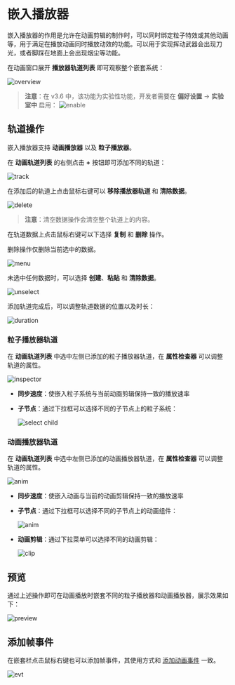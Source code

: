 # 嵌入播放器

嵌入播放器的作用是允许在动画剪辑的制作时，可以同时绑定粒子特效或其他动画等，用于满足在播放动画同时播放动效的功能。可以用于实现挥动武器会出现刀光，或者脚踩在地面上会出现烟尘等功能。

在动画窗口展开 **播放器轨道列表** 即可观察整个嵌套系统：

![overview](./embeded/embeded-overview.png)

> **注意**：在 v3.6 中，该功能为实验性功能，开发者需要在 **偏好设置** -> **实验室中** 启用：
> ![enable](embeded/enable.png)

## 轨道操作

嵌入播放器支持 **动画播放器** 以及 **粒子播放器**。

在 **动画轨道列表** 的右侧点击 **+** 按钮即可添加不同的轨道：

![track](embeded/add-track.png)

在添加后的轨道上点击鼠标右键可以 **移除播放器轨道** 和 **清除数据**。

![delete](embeded/clear-data.png)

> **注意**：清空数据操作会清空整个轨道上的内容。

在轨道数据上点击鼠标右键可以下选择 **复制** 和 **删除** 操作。

删除操作仅删除当前选中的数据。

![menu](embeded/track-data-menu.png)

未选中任何数据时，可以选择 **创建**、**粘贴** 和 **清除数据**。

![unselect](embeded/unselect.png)

添加轨道完成后，可以调整轨道数据的位置以及时长：

![duration](embeded/track-adjust.gif)

### 粒子播放器轨道

在 **动画轨道列表** 中选中左侧已添加的粒子播放器轨道，在 **属性检查器** 可以调整轨道的属性。

![inspector](embeded/particle-inspector.png)

- **同步速度**：使嵌入粒子系统与当前动画剪辑保持一致的播放速率
- **子节点**：通过下拉框可以选择不同的子节点上的粒子系统：

    ![select child](embeded/inspector-select-child.png)

### 动画播放器轨道

在 **动画轨道列表** 中选中左侧已添加的动画播放器轨道，在 **属性检查器** 可以调整轨道的属性。

![anim](embeded/inspector-select-anim.png)

- **同步速度**：使嵌入动画与当前的动画剪辑保持一致的播放速率
- **子节点**：通过下拉框可以选择不同的子节点上的动画组件：

    ![anim](embeded/inspector-select-child-anim.png)

- **动画剪辑**：通过下拉菜单可以选择不同的动画剪辑：

    ![clip](embeded/inspector-select-clip.png)

## 预览

通过上述操作即可在动画播放时嵌套不同的粒子播放器和动画播放器，展示效果如下：

![preview](embeded/preview.gif)

## 添加帧事件

在嵌套栏点击鼠标右键也可以添加帧事件，其使用方式和 [添加动画事件](animation-event.md) 一致。

![evt](embeded/add-keyframe-event.png)
